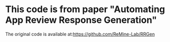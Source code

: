 # This code is from paper "Automating App Review Response Generation"
The original code is available at:https://github.com/ReMine-Lab/RRGen


